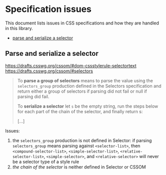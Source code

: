 
# Specification issues

This document lists issues in CSS specifications and how they are handled in this library.

- [parse and serialize a selector](#parse-and-serialize-a-selector)

## Parse and serialize a selector

https://drafts.csswg.org/cssom/#dom-cssstylerule-selectortext
https://drafts.csswg.org/cssom/#selectors

> To **parse a group of selectors** means to parse the value using the `selectors_group` production defined in the Selectors specification and return either a group of selectors if parsing did not fail or null if parsing did fail.
>
> To **serialize a selector** let `s` be the empty string, run the steps below for each part of the chain of the selector, and finally return s:
>
> [...]

Issues:

  1. the `selectors_group` production is not defined in Selector: if parsing `selectors_group` means parsing against `<selector-list>`, then `<compound-selector-list>`, `<simple-selector-list>`, `<relative-selector-list>`, `<simple-selector>`, and `<relative-selector>` will never be a selector type of a style rule
  2. *the chain of the selector* is neither defined in Selector or CSSOM
